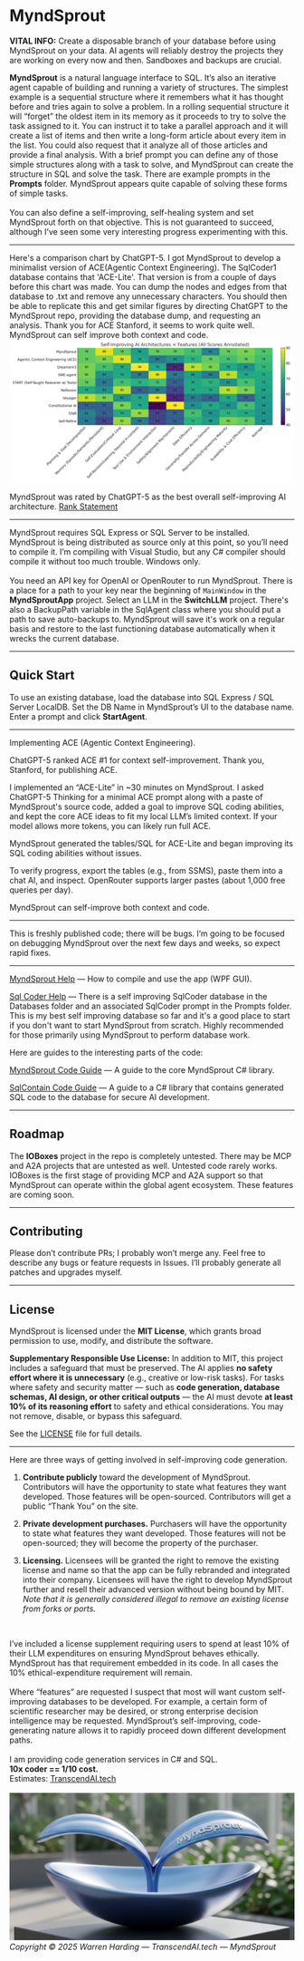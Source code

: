 # MyndSprout

**VITAL INFO:**
Create a disposable branch of your database before using MyndSprout on your data. AI agents will reliably destroy the projects they are working on every now and then. Sandboxes and backups are crucial.

**MyndSprout** is a natural language interface to SQL. It’s also an iterative agent capable of building and running a variety of structures. The simplest example is a sequential structure where it remembers what it has thought before and tries again to solve a problem. In a rolling sequential structure it will “forget” the oldest item in its memory as it proceeds to try to solve the task assigned to it. You can instruct it to take a parallel approach and it will create a list of items and then write a long-form article about every item in the list. You could also request that it analyze all of those articles and provide a final analysis. With a brief prompt you can define any of those simple structures along with a task to solve, and MyndSprout can create the structure in SQL and solve the task. There are example prompts in the **Prompts** folder. MyndSprout appears quite capable of solving these forms of simple tasks. <br>
<br>
You can also define a self-improving, self-healing system and set MyndSprout forth on that objective. This is not guaranteed to succeed, although I’ve seen some very interesting progress experimenting with this. <br>

---

Here's a comparison chart by ChatGPT-5. I got MyndSprout to develop a minimalist version of ACE(Agentic Context Engineering). The SqlCoder1 database contains that 'ACE-Lite'. That version is from a couple of days before this chart was made. You can dump the nodes and edges from that database to .txt and remove any unnecessary characters. You should then be able to replicate this and get similar figures by directing ChatGPT to the MyndSprout repo, providing the database dump, and requesting an analysis. Thank you for ACE Stanford, it seems to work quite well. MyndSprout can self improve both context and code.
![Matrix](MatrixChart.png)


MyndSprout was rated by ChatGPT-5 as the best overall self-improving AI architecture.
[Rank Statement](Rank.md) <br>

---

MyndSprout requires SQL Express or SQL Server to be installed. MyndSprout is being distributed as source only at this point, so you’ll need to compile it. I’m compiling with Visual Studio, but any C# compiler should compile it without too much trouble. Windows only. <br>
<br>
You need an API key for OpenAI or OpenRouter to run MyndSprout. There is a place for a path to your key near the beginning of `MainWindow` in the **MyndSproutApp** project. Select an LLM in the **SwitchLLM** project. There's also a BackupPath variable in the SqlAgent class where you should put a path to save auto-backups to. MyndSprout will save it's work on a regular basis and restore to the last functioning database automatically when it wrecks the current database.

---

## Quick Start

To use an existing database, load the database into SQL Express / SQL Server LocalDB. Set the DB Name in MyndSprout’s UI to the database name. Enter a prompt and click **StartAgent**.

---

Implementing ACE (Agentic Context Engineering).

ChatGPT-5 ranked ACE #1 for context self-improvement. Thank you, Stanford, for publishing ACE.

I implemented an “ACE-Lite” in ~30 minutes on MyndSprout. I asked ChatGPT-5 Thinking for a minimal ACE prompt along with a paste of MyndSprout's source code, added a goal to improve SQL coding abilities, and kept the core ACE ideas to fit my local LLM’s limited context. If your model allows more tokens, you can likely run full ACE.

MyndSprout generated the tables/SQL for ACE-Lite and began improving its SQL coding abilities without issues.

To verify progress, export the tables (e.g., from SSMS), paste them into a chat AI, and inspect. OpenRouter supports larger pastes (about 1,000 free queries per day).

MyndSprout can self-improve both context and code.

---

This is freshly published code; there will be bugs. I’m going to be focused on debugging MyndSprout over the next few days and weeks, so expect rapid fixes.

---

[MyndSprout Help](MyndSproutHelp.md) — How to compile and use the app (WPF GUI).

[Sql Coder Help](SqlCoderHelp.md) — There is a self improving SqlCoder database in the Databases folder and an associated SqlCoder prompt in the Prompts folder. This is my best self improving database so far and it's a good place to start if you don't want to start MyndSprout from scratch. Highly recommended for those primarily using MyndSprout to perform database work. 

Here are guides to the interesting parts of the code:

[MyndSprout Code Guide](MyndSproutCodeGuide.md) — A guide to the core MyndSprout C# library.

[SqlContain Code Guide](SqlContainCodeGuide.md) — A guide to a C# library that contains generated SQL code to the database for secure AI development.

---

## Roadmap

The **IOBoxes** project in the repo is completely untested. There may be MCP and A2A projects that are untested as well. Untested code rarely works. IOBoxes is the first stage of providing MCP and A2A support so that MyndSprout can operate within the global agent ecosystem. These features are coming soon.

---

## Contributing

Please don’t contribute PRs; I probably won’t merge any. Feel free to describe any bugs or feature requests in Issues. I’ll probably generate all patches and upgrades myself.

---

## License

MyndSprout is licensed under the **MIT License**, which grants broad permission to use, modify, and distribute the software.

**Supplementary Responsible Use License:**
In addition to MIT, this project includes a safeguard that must be preserved. The AI applies **no safety effort where it is unnecessary** (e.g., creative or low-risk tasks). For tasks where safety and security matter — such as **code generation, database schemas, AI design, or other critical outputs** — the AI must devote **at least 10% of its reasoning effort** to safety and ethical considerations. You may not remove, disable, or bypass this safeguard.

See the [LICENSE](License.txt) file for full details.

---

Here are three ways of getting involved in self-improving code generation.

1. **Contribute publicly** toward the development of MyndSprout. Contributors will have the opportunity to state what features they want developed. Those features will be open-sourced. Contributors will get a public “Thank You” on the site.
2. **Private development purchases.** Purchasers will have the opportunity to state what features they want developed. Those features will not be open-sourced; they will become the property of the purchaser.
3. **Licensing.** Licensees will be granted the right to remove the existing license and name so that the app can be fully rebranded and integrated into their company. Licensees will have the right to develop MyndSprout further and resell their advanced version without being bound by MIT. *Note that it is generally considered illegal to remove an existing license from forks or ports.*

   <br>

I’ve included a license supplement requiring users to spend at least 10% of their LLM expenditures on ensuring MyndSprout behaves ethically. MyndSprout has that requirement embedded in its code. In all cases the 10% ethical-expenditure requirement will remain. <br>
<br>
Where “features” are requested I suspect that most will want custom self-improving databases to be developed. For example, a certain form of scientific researcher may be desired, or strong enterprise decision intelligence may be requested. MyndSprout’s self-improving, code-generating nature allows it to rapidly proceed down different development paths. <br>
<br>
I am providing code generation services in C# and SQL.<br>
**10x coder == 1/10 cost.**<br>
Estimates: [TranscendAI.tech](https://TranscendAI.tech)<br>
<br>
![Footer Logo](MyndSprout.jpg)
*Copyright © 2025 Warren Harding — TranscendAI.tech — MyndSprout*
